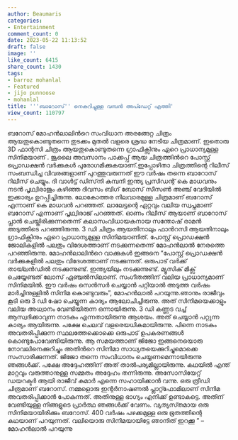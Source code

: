 ```yaml
---
author: Beaumaris
categories:
- Entertainment
comment_count: 0
date: 2023-05-22 11:13:52
draft: false
image: ''
like_count: 6415
share_count: 1430
tags:
- barroz mohanlal
- Featured
- jijo punnoose
- mohanlal
title: '''ബാറോസ്'' നെകുറിച്ചുള്ള വമ്പൻ അപ്ഡേറ്റ് എത്തി'
view_count: 110797
---
```


ബറോസ് മോഹന്‍ലാലിന്‍റെ സംവിധാന അരങ്ങേറ്റ ചിത്രം ആയതുകൊണ്ടുതന്നെ തുടക്കം മുതൽ വളരെ ശ്രദ്ധ നേടിയ ചിത്രമാണ്. ഇതൊരു 3D ഫാന്റസി ചിത്രം ആയതുകൊണ്ടുതന്നെ ഗ്രാഫിക്സിനും ഏറെ പ്രാധാന്യമുള്ള സിനിമയാണ് . ജൂലൈ അവസാനം പാക്കപ്പ് ആയ ചിത്രത്തിന്‍റെ പോസ്റ്റ് പ്രൊഡക്ഷന്‍ വർക്കുകൾ പുരോഗമിക്കുകയാണ്.ഇപ്പോഴിതാ ചിത്രത്തിന്റെ റിലീസ് സംബന്ധിച്ച വിവരങ്ങളാണ് പുറത്തുവരുന്നത് ഈ വർഷം തന്നെ ബാറോസ് റിലീസ് ചെയ്യും. ദി വാൾട്ട് ഡിസ്‌നി കമ്പനി ഇന്ത്യ പ്രസിഡന്റ് കെ മാധവനും നടൻ പൃഥ്വിരാജും കഴിഞ്ഞ ദിവസം ബി​ഗ് ബോസ് സീസൺ അഞ്ച് വേ​ദിയിൽ ഇക്കാര്യം ഉറപ്പിച്ചിരുന്നു. ലോകോത്തര നിലവാരമുള്ള ചിത്രമാണ് ബറോസ് എന്നാണ് കെ മാധവൻ പറഞ്ഞത്. ലാലേട്ടന്റെ ഏറ്റവും വലിയ സ്വപ്നമാണ് ബറോസ് എന്നാണ് പൃഥ്വിരാജ് പറഞ്ഞത്. ഓണം റിലീസ് ആയാണ് ബാറോസ് പ്ലാൻ ചെയ്തിരിക്കുന്നതെന്ന് കലാസംവിധായകനായ സന്തോഷ് രാമന്‍ അടുത്തിടെ പറഞ്ഞിരുന്നു. 3 ഡി ചിത്രം ആയതിനാലും ഫാന്‍റസി ആയതിനാലും ഗ്രാഫിക്സിനും ഏറെ പ്രാധാന്യമുള്ള സിനിമയാണിത്. പോസ്റ്റ് പ്രൊഡക്ഷന്‍ ജോലികളില്‍ പലതും വിദേശത്താണ് നടക്കുന്നതെന്ന് മോഹന്‍ലാല്‍ നേരത്തെ പറഞ്ഞിരുന്നു. മോഹൻലാലിൻറെ വാക്കുകൾ ഇങ്ങനെ [](https://cdn.boolokam.com/articles/2023/05/ulllll.jpg)“പോസ്റ്റ് പ്രൊഡക്ഷന്‍ വര്‍ക്കുകളില്‍ പലതും വിദേശത്താണ് നടക്കുന്നത്. ഒരുപാട് വര്‍ക്ക് തായ്‍ലന്‍ഡില്‍ നടക്കുന്നുണ്ട്. ഇന്ത്യയിലും നടക്കുന്നുണ്ട്. മ്യൂസിക് മിക്സ് ചെയ്യേണ്ടത് ലോസ് ഏഞ്ചല്‍സിലാണ്. സം​ഗീതത്തിന് വലിയ പ്രാധാന്യമാണ് സിനിമയില്‍. ഈ വര്‍ഷം സെന്‍സര്‍ ചെയ്യാന്‍ പറ്റിയാല്‍ അടുത്ത വര്‍ഷം മാര്‍ച്ചിനുള്ളില്‍ സിനിമ കൊണ്ടുവരും”, മോഹന്‍ലാല്‍ പറയുന്നു.ഞാനും രാജീവും കൂടി ഒരു 3 ഡി ഷോ ചെയ്യുന്ന കാര്യം ആലോചിച്ചിരുന്നു. അത് സിനിമയെക്കാളും വലിയ അധ്വാനം വേണ്ടിയിരുന്ന ഒന്നായിരുന്നു. 3 ഡി കണ്ണട വച്ച് ആസ്വദിക്കാവുന്ന നാടകം എന്നതായിരുന്നു ആശയം. അത് ചെയ്യാന്‍ പറ്റുന്ന കാര്യം ആയിരുന്നു. പക്ഷേ ചെലവ് വളരെയധികമായിരുന്നു. പിന്നെ നാടകം അവതരിപ്പിക്കുന്ന സ്ഥലത്തേക്കൊക്കെ ഒരുപാട് ഉപകരണങ്ങള്‍ കൊണ്ടുപോവേണ്ടിയിരുന്നു. ആ സമയത്താണ് ജിജോ ഇങ്ങനെയൊരു നോവലിനെക്കുറിച്ചും അതിന്‍റെ സിനിമാ സാധ്യതയെക്കുറിച്ചുമൊക്കെ സംസാരിക്കുന്നത്. ജിജോ തന്നെ സംവിധാനം ചെയ്യണമെന്നായിരുന്നു ഞങ്ങള്‍ക്ക്. പക്ഷേ അദ്ദേഹത്തിന് അത് താല്‍പര്യമില്ലായിരുന്നു. കഥയില്‍ എന്ത് മാറ്റവും വരുത്താനുള്ള സമ്മതം അദ്ദേഹം തന്നിരുന്നു. അസോസിയേറ്റ് ഡയറക്ടര്‍ ആയി രാജീവ് കുമാര്‍ എന്നെ സഹായിക്കാന്‍ വന്നു. ഒരു ത്രീഡി ചിത്രമാണ് ബറോസ്. നമ്മളൊരു ഇന്റർനാഷണൽ പ്ലാറ്റ്ഫോമിലാണ് സിനിമ അവതരിപ്പിക്കാൻ പോകുന്നത്. അതിനുള്ള ഭാ​ഗ്യം എനിക്ക് ഉണ്ടാകട്ടെ. അതിന് വേണ്ടിയുള്ള നിങ്ങളുടെ പ്രാർത്ഥ ഞങ്ങൾക്ക് വേണം. വ്യത്യസ്‍തമായ ഒരു സിനിമയായിരിക്കും ബറോസ്. 400 വർഷം പഴക്കമുള്ള ഒരു ഭൂതത്തിന്റെ കഥയാണ് പറയുന്നത്. വലിയൊരു സിനിമയായിട്ടേ ഞാനിത് ഇറക്കൂ ” – മോഹൻലാൽ പറയുന്നു